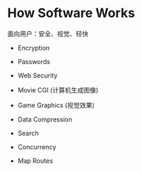 # How Software Works

 面向用户：安全、视觉、轻快
- Encryption
- Passwords
- Web Security

- Movie CGI (计算机生成图像)
- Game Graphics (视觉效果)

- Data Compression

- Search
- Concurrency
- Map Routes
